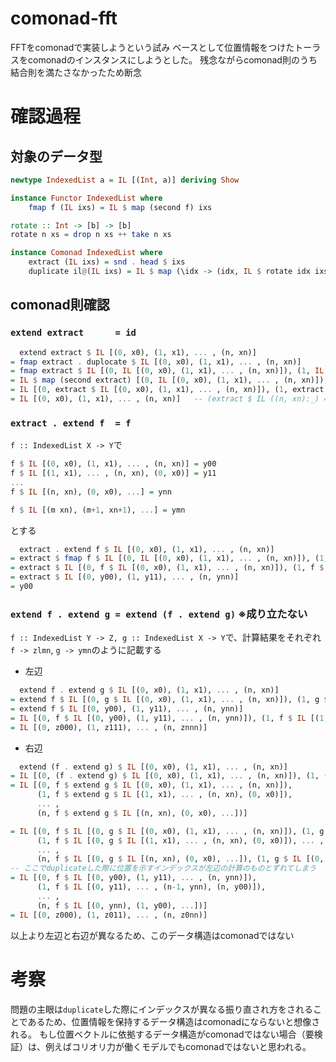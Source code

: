 # comonad-fft
FFTをcomonadで実装しようという試み
ベースとして位置情報をつけたトーラスをcomonadのインスタンスにしようとした。
残念ながらcomonad則のうち結合則を満たさなかったため断念

# 確認過程
## 対象のデータ型
```haskell
newtype IndexedList a = IL [(Int, a)] deriving Show

instance Functor IndexedList where
    fmap f (IL ixs) = IL $ map (second f) ixs

rotate :: Int -> [b] -> [b]
rotate n xs = drop n xs ++ take n xs

instance Comonad IndexedList where
    extract (IL ixs) = snd . head $ ixs
    duplicate il@(IL ixs) = IL $ map (\idx -> (idx, IL $ rotate idx ixs)) [0..length ixs - 1]
```
## comonad則確認
### `extend extract      = id`
```haskell
  extend extract $ IL [(0, x0), (1, x1), ... , (n, xn)]
= fmap extract . duplocate $ IL [(0, x0), (1, x1), ... , (n, xn)]
= fmap extract $ IL [(0, IL [(0, x0), (1, x1), ... , (n, xn)]), (1, IL [(1, x1), ... , (n, xn), (0, x0)]), ... , (n, IL [(n, xn), (0, x0), ...])]
= IL $ map (second extract) [(0, IL [(0, x0), (1, x1), ... , (n, xn)]), (1, IL [(1, x1), ... , (n, xn), (0, x0)]), ... , (n, IL [(n, xn), (0, x0), ...])]
= IL [(0, extract $ IL [(0, x0), (1, x1), ... , (n, xn)]), (1, extract $ IL [(1, x1), ... , (n, xn), (0, x0)]), ... , (n, extract $ IL [(n, xn), (0, x0), ...])]
= IL [(0, x0), (1, x1), ... , (n, xn)]   -- (extract $ IL ((n, xn):_) = n)
```
### `extract . extend f  = f`
`f :: IndexedList X -> Y`で
```haskell
f $ IL [(0, x0), (1, x1), ... , (n, xn)] = y00
f $ IL [(1, x1), ... , (n, xn), (0, x0)] = y11
...
f $ IL [(n, xn), (0, x0), ...] = ynn

f $ IL [(m xn), (m+1, xn+1), ...] = ymn
```
とする
```haskell
  extract . extend f $ IL [(0, x0), (1, x1), ... , (n, xn)]
= extract $ fmap f $ IL [(0, IL [(0, x0), (1, x1), ... , (n, xn)]), (1, IL [(1, x1), ... , (n, xn), (0, x0)]), ... , (n, IL [(n, xn), (0, x0), ...])]
= extract $ IL [(0, f $ IL [(0, x0), (1, x1), ... , (n, xn)]), (1, f $ IL [(1, x1), ... , (n, xn), (0, x0)]), ... , (n, f $ IL [(n, xn), (0, x0), ...])]
= extract $ IL [(0, y00), (1, y11), ... , (n, ynn)]
= y00
```
### `extend f . extend g = extend (f . extend g)` ※成り立たない
`f :: IndexedList Y -> Z, g :: IndexedList X -> Y`で、計算結果をそれぞれ`f -> zlmn`, `g -> ymn`のように記載する
* 左辺
```haskell
  extend f . extend g $ IL [(0, x0), (1, x1), ... , (n, xn)]
= extend f $ IL [(0, g $ IL [(0, x0), (1, x1), ... , (n, xn)]), (1, g $ IL [(1, x1), ... , (n, xn), (0, x0)]), ... , (n, g $ IL [(n, xn), (0, x0), ...])]
= extend f $ IL [(0, y00), (1, y11), ... , (n, ynn)]
= IL [(0, f $ IL [(0, y00), (1, y11), ... , (n, ynn)]), (1, f $ IL [(1, y11), ... , (n, ynn), (0, y00)]), ... , (n, f $ IL [(n, ynn), (0, y00), ...])]
= IL [(0, z000), (1, z111), ... , (n, znnn)]
```
* 右辺
```haskell
  extend (f . extend g) $ IL [(0, x0), (1, x1), ... , (n, xn)]
= IL [(0, (f . extend g) $ IL [(0, x0), (1, x1), ... , (n, xn)]), (1, (f . extend g) $ IL [(1, x1), ... , (n, xn), (0, x0)]), ... , (n, (f . extend g) $ IL [(n, xn), (0, x0), ...])]
= IL [(0, f $ extend g $ IL [(0, x0), (1, x1), ... , (n, xn)]),
      (1, f $ extend g $ IL [(1, x1), ... , (n, xn), (0, x0)]),
      ... ,
      (n, f $ extend g $ IL [(n, xn), (0, x0), ...])]

= IL [(0, f $ IL [(0, g $ IL [(0, x0), (1, x1), ... , (n, xn)]), (1, g $ IL [(1, x1), ... , (n, xn), (0, x0)]), ... , (n, g $ IL [(n, xn), (0, x0), ...])]),
      (1, f $ IL [(0, g $ IL [(1, x1), ... , (n, xn), (0, x0)]), ... , (n-1, g $ IL [(n, xn), (0, x0), ...]), (n, g $ IL [(0, x0), (1, x1), ... , (n, xn)])]),
      ... ,
      (n, f $ IL [(0, g $ IL [(n, xn), (0, x0), ...]), (1, g $ IL [(0, x0), (1, x1), ... , (n, xn)]), ...])]
-- ここでduplicateした際に位置を示すインデックスが左辺の計算のものとずれてしまう
= IL [(0, f $ IL [(0, y00), (1, y11), ... , (n, ynn)]),
      (1, f $ IL [(0, y11), ... , (n-1, ynn), (n, y00)]),
      ... ,
      (n, f $ IL [(0, ynn), (1, y00), ...])]
= IL [(0, z000), (1, z011), ... , (n, z0nn)]
```

以上より左辺と右辺が異なるため、このデータ構造はcomonadではない

# 考察
問題の主眼は`duplicate`した際にインデックスが異なる振り直され方をされることであるため、位置情報を保持するデータ構造はcomonadにならないと想像される。
もし位置ベクトルに依拠するデータ構造がcomonadではない場合（要検証）は、例えばコリオリ力が働くモデルでもcomonadではないと思われる。